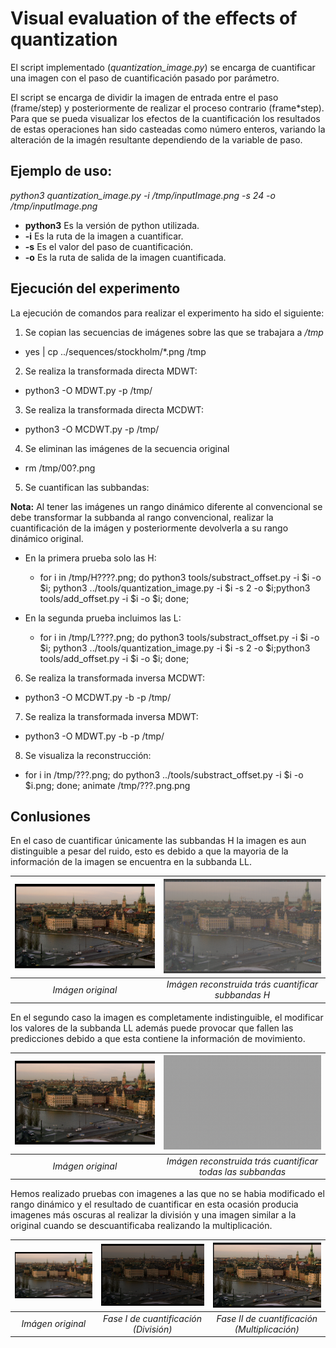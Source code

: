 # Visual evaluation of the effects of quantization 

El script implementado (*quantization_image.py*) se encarga de cuantificar una imagen con el paso de cuantificación
pasado por parámetro.

El script se encarga de dividir la imagen de entrada entre el paso (frame/step) y posteriormente de realizar el proceso contrario (frame*step). Para que se pueda visualizar los efectos de la cuantificación los resultados de estas operaciones han sido casteadas como número enteros, variando la alteración de la imagén resultante dependiendo de la variable de paso.

## Ejemplo de uso:

 *python3 quantization_image.py -i /tmp/inputImage.png -s 24 -o /tmp/inputImage.png*

* **python3** Es la versión de python utilizada.
* **-i** Es la ruta de la imagen a cuantificar.
* **-s** Es el valor del paso de cuantificación.
* **-o** Es la ruta de salida de la imagen cuantificada.

## Ejecución del experimento

La ejecución de comandos para realizar el experimento ha sido el siguiente:

1. Se copian las secuencias de imágenes sobre las que se trabajara a */tmp*

  -  yes | cp ../sequences/stockholm/*.png /tmp  
 
2. Se realiza la transformada directa MDWT:  

  - python3 -O MDWT.py -p /tmp/  
 
3. Se realiza la transformada directa MCDWT:  

  - python3 -O MCDWT.py -p /tmp/  
 
4. Se eliminan las imágenes de la secuencia original 

  - rm /tmp/00?.png

5. Se cuantifican las subbandas:

**Nota:** Al tener las imágenes un rango dinámico diferente al convencional se debe transformar la subbanda al rango convencional, realizar la cuantificación de la imágen y posteriormente devolverla a su rango dinámico original.

  - En la primera prueba solo las H:

    - for i in /tmp/H????.png; do python3 tools/substract_offset.py -i $i -o $i; python3 ../tools/quantization_image.py -i $i -s 2 -o $i;python3 tools/add_offset.py -i $i -o $i; done;

  - En la segunda prueba incluimos las L:

    - for i in /tmp/L????.png; do python3 tools/substract_offset.py -i $i -o $i; python3 ../tools/quantization_image.py -i $i -s 2 -o $i;python3 tools/add_offset.py -i $i -o $i; done;

 6.  Se realiza la transformada inversa MCDWT:  

  - python3 -O MCDWT.py -b -p /tmp/  
 
 7. Se realiza la transformada inversa MDWT:  

  - python3 -O MDWT.py -b -p /tmp/  
 
8. Se visualiza la reconstrucción:  

  - for i in /tmp/???.png; do python3 ../tools/substract_offset.py -i $i -o $i.png; done; animate /tmp/???.png.png
  
  ## Conlusiones

En el caso de cuantificar únicamente las subbandas H la imagen es aun distinguible a pesar del ruido, esto es debido a que 
la mayoria de la información de la imagen se encuentra en la subbanda LL.

| ![](images/quantization_original.png)| ![](images/quantization_reconstructionH.png)|
|:--:| :--:| 
| *Imágen original*|*Imágen reconstruida trás cuantificar subbandas H*|

En el segundo caso la imagen es completamente indistinguible, el modificar los valores de la subbanda LL 
además puede provocar que fallen las predicciones debido a que esta contiene la información de movimiento.

| ![](images/quantization_original.png)| ![](images/quantization_reconstructionFull.png)|
|:--:| :--:| 
| *Imágen original*|*Imágen reconstruida trás cuantificar todas las subbandas*|

Hemos realizado pruebas con imagenes a las que no se habia modificado el rango dinámico y el resultado de cuantificar en esta
ocasión producia imagenes más oscuras al realizar la división y una imagen similar a la original cuando se descuantificaba 
realizando la multiplicación.

| ![](images/quantization_original.png)| ![](images/quantization_normalRange_unquantizated.png)|![](images/quantization_normalRange_quantizated.png)|
|:--:| :--:| :--:|  
| *Imágen original*|*Fase I de cuantificación (División)*| *Fase II de cuantificación (Multiplicación)*|

